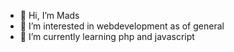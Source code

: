 - 👋 Hi, I’m Mads
- 👀 I’m interested in webdevelopment as of general
- 🌱 I’m currently learning php and javascript

<!---
MadsIBA/MadsIBA is a ✨ special ✨ repository because its `README.md` (this file) appears on your GitHub profile.
You can click the Preview link to take a look at your changes.
--->
